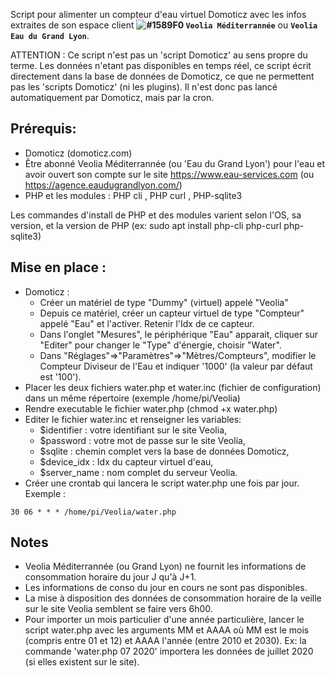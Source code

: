 Script pour alimenter un compteur d'eau virtuel Domoticz avec les infos extraites de son espace client **![#1589F0](https://placehold.it/15/1589F0/000000?text=+) `Veolia Méditerrannée`** ou **`Veolia Eau du Grand Lyon`**.

ATTENTION : Ce script n'est pas un 'script Domoticz' au sens propre du terme. Les données n'etant pas disponibles en temps réel, ce script écrit directement dans la base de données de Domoticz, ce que ne permettent pas les 'scripts Domoticz' (ni les plugins). Il n'est donc pas lancé automatiquement par Domoticz, mais par la cron.

## Prérequis:
 * Domoticz (domoticz.com)
 * Être abonné Veolia Méditerrannée (ou 'Eau du Grand Lyon') pour l'eau et avoir ouvert son compte sur le site https://www.eau-services.com (ou https://agence.eaudugrandlyon.com/)
 * PHP et les modules : PHP cli , PHP curl , PHP-sqlite3

Les commandes d'install de PHP et des modules varient selon l'OS, sa version, et la version de PHP (ex: sudo apt install php-cli php-curl php-sqlite3)

## Mise en place :
  * Domoticz :
	- Créer un matériel de type "Dummy" (virtuel) appelé "Veolia"
	- Depuis ce matériel, créer un capteur virtuel de type "Compteur" appelé "Eau" et l'activer. Retenir l'Idx de ce capteur.
	- Dans l'onglet "Mesures", le périphérique "Eau" apparait, cliquer sur "Editer" pour changer le "Type" d'énergie, choisir "Water".
	- Dans "Réglages"=>"Paramètres"=>"Mètres/Compteurs", modifier le Compteur Diviseur de l'Eau et indiquer '1000' (la valeur par défaut est '100').
  * Placer les deux fichiers water.php et water.inc (fichier de configuration) dans un même répertoire (exemple /home/pi/Veolia)
  * Rendre executable le fichier water.php (chmod +x water.php)
  * Editer le fichier water.inc et renseigner les variables:
    - $identifier : votre identifiant sur le site Veolia,
    - $password : votre mot de passe sur le site Veolia,
    - $sqlite : chemin complet vers la base de données Domoticz,
    - $device_idx : Idx du capteur virtuel d'eau,
    - $server_name : nom complet du serveur Veolia.
 * Créer une crontab qui lancera le script water.php une fois par jour. Exemple :

~~~~
30 06 * * * /home/pi/Veolia/water.php
~~~~

## Notes
  * Veolia Méditerrannée (ou Grand Lyon) ne fournit les informations de consommation horaire du jour J qu'à J+1.
  * Les informations de conso du jour en cours ne sont pas disponibles.
  * La mise à disposition des données de consommation horaire de la veille sur le site Veolia semblent se faire vers 6h00.
  * Pour importer un mois particulier d'une année particulière, lancer le script water.php avec les arguments MM et AAAA où MM est le mois (compris entre 01 et 12) et AAAA l'année (entre 2010 et 2030). Ex: la commande 'water.php 07 2020' importera les données de juillet 2020 (si elles existent sur le site).
